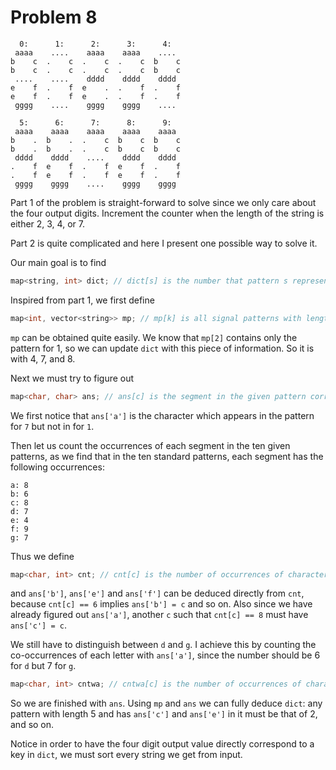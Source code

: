 # Problem 8

```
  0:      1:      2:      3:      4:
 aaaa    ....    aaaa    aaaa    ....
b    c  .    c  .    c  .    c  b    c
b    c  .    c  .    c  .    c  b    c
 ....    ....    dddd    dddd    dddd
e    f  .    f  e    .  .    f  .    f
e    f  .    f  e    .  .    f  .    f
 gggg    ....    gggg    gggg    ....

  5:      6:      7:      8:      9:
 aaaa    aaaa    aaaa    aaaa    aaaa
b    .  b    .  .    c  b    c  b    c
b    .  b    .  .    c  b    c  b    c
 dddd    dddd    ....    dddd    dddd
.    f  e    f  .    f  e    f  .    f
.    f  e    f  .    f  e    f  .    f
 gggg    gggg    ....    gggg    gggg
```

Part 1 of the problem is straight-forward to solve since we only care about the four output digits. Increment the counter when the length of the string is either 2, 3, 4, or 7.

Part 2 is quite complicated and here I present one possible way to solve it. 

Our main goal is to find

```cpp
map<string, int> dict; // dict[s] is the number that pattern s represents
```

Inspired from part 1, we first define

```cpp
map<int, vector<string>> mp; // mp[k] is all signal patterns with length k
```
`mp` can be obtained quite easily. We know that `mp[2]` contains only the pattern for 1, so we can update `dict` with this piece of information. So it is with 4, 7, and 8.

Next we must try to figure out 

```cpp
map<char, char> ans; // ans[c] is the segment in the given pattern corresponding to segment c in the standard pattern
```

We first notice that `ans['a']` is the character which appears in the pattern for `7` but not in for `1`.

Then let us count the occurrences of each segment in the ten given patterns, as we find that in the ten standard patterns, each segment has the following occurrences:

```
a: 8
b: 6
c: 8
d: 7
e: 4
f: 9
g: 7
```

Thus we define 
```cpp
map<char, int> cnt; // cnt[c] is the number of occurrences of character c in the given signal patterns
```

and `ans['b']`, `ans['e']` and `ans['f']` can be deduced directly from `cnt`, because `cnt[c] == 6` implies `ans['b'] = c` and so on. Also since we have already figured out `ans['a']`, another `c` such that `cnt[c] == 8` must have `ans['c'] = c`.

We still have to distinguish between `d` and `g`. I achieve this by counting the co-occurrences of each letter with `ans['a']`, since the number should be 6 for `d` but 7 for `g`.

```cpp
map<char, int> cntwa; // cntwa[c] is the number of occurrences of character c in the signal patterns where ans['a'] occurs
```

So we are finished with `ans`. Using `mp` and `ans` we can fully deduce `dict`: any pattern with length 5 and has `ans['c']` and `ans['e']` in it must be that of 2, and so on.

Notice in order to have the four digit output value directly correspond to a key in `dict`, we must sort every string we get from input.